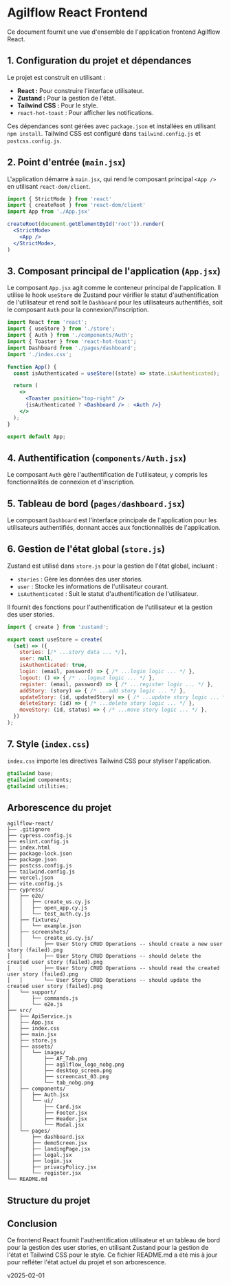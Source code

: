 # Agilflow React Frontend

Ce document fournit une vue d'ensemble de l'application frontend Agilflow React.

## 1. Configuration du projet et dépendances

Le projet est construit en utilisant :

*   **React :** Pour construire l'interface utilisateur.
*   **Zustand :** Pour la gestion de l'état.
*   **Tailwind CSS :** Pour le style.
*   `react-hot-toast` : Pour afficher les notifications.

Ces dépendances sont gérées avec `package.json` et installées en utilisant `npm install`. Tailwind CSS est configuré dans `tailwind.config.js` et `postcss.config.js`.

## 2. Point d'entrée (`main.jsx`)

L'application démarre à `main.jsx`, qui rend le composant principal `<App />` en utilisant `react-dom/client`.

```jsx
import { StrictMode } from 'react'
import { createRoot } from 'react-dom/client'
import App from './App.jsx'

createRoot(document.getElementById('root')).render(
  <StrictMode>
    <App />
  </StrictMode>,
)
```

## 3. Composant principal de l'application (`App.jsx`)

Le composant `App.jsx` agit comme le conteneur principal de l'application. Il utilise le hook `useStore` de Zustand pour vérifier le statut d'authentification de l'utilisateur et rend soit le `Dashboard` pour les utilisateurs authentifiés, soit le composant `Auth` pour la connexion/l'inscription.

```jsx
import React from 'react';
import { useStore } from './store';
import { Auth } from './components/Auth';
import { Toaster } from 'react-hot-toast';
import Dashboard from './pages/dashboard';
import './index.css';

function App() {
  const isAuthenticated = useStore((state) => state.isAuthenticated);

  return (
    <>
      <Toaster position="top-right" />
      {isAuthenticated ? <Dashboard /> : <Auth />}
    </>
  );
}

export default App;
```

## 4. Authentification (`components/Auth.jsx`)

Le composant `Auth` gère l'authentification de l'utilisateur, y compris les fonctionnalités de connexion et d'inscription.

## 5. Tableau de bord (`pages/dashboard.jsx`)

Le composant `Dashboard` est l'interface principale de l'application pour les utilisateurs authentifiés, donnant accès aux fonctionnalités de l'application.

## 6. Gestion de l'état global (`store.js`)

Zustand est utilisé dans `store.js` pour la gestion de l'état global, incluant :

*   `stories` : Gère les données des user stories.
*   `user` : Stocke les informations de l'utilisateur courant.
*   `isAuthenticated` : Suit le statut d'authentification de l'utilisateur.

Il fournit des fonctions pour l'authentification de l'utilisateur et la gestion des user stories.

```javascript
import { create } from 'zustand';

export const useStore = create(
  (set) => ({
    stories: [/* ...story data ... */],
    user: null,
    isAuthenticated: true,
    login: (email, password) => { /* ...login logic ... */ },
    logout: () => { /* ...logout logic ... */ },
    register: (email, password) => { /* ...register logic ... */ },
    addStory: (story) => { /* ...add story logic ... */ },
    updateStory: (id, updatedStory) => { /* ...update story logic ... */ },
    deleteStory: (id) => { /* ...delete story logic ... */ },
    moveStory: (id, status) => { /* ...move story logic ... */ },
  })
);
```

## 7. Style (`index.css`)

`index.css` importe les directives Tailwind CSS pour styliser l'application.

```css
@tailwind base;
@tailwind components;
@tailwind utilities;
```

## Arborescence du projet

```
agilflow-react/
├── .gitignore
├── cypress.config.js
├── eslint.config.js
├── index.html
├── package-lock.json
├── package.json
├── postcss.config.js
├── tailwind.config.js
├── vercel.json
├── vite.config.js
├── cypress/
│   ├── e2e/
│   │   ├── create_us.cy.js
│   │   ├── open_app.cy.js
│   │   └── test_auth.cy.js
│   ├── fixtures/
│   │   └── example.json
│   ├── screenshots/
│   │   └── create_us.cy.js/
│   │       ├── User Story CRUD Operations -- should create a new user story (failed).png
│   │       ├── User Story CRUD Operations -- should delete the created user story (failed).png
│   │       ├── User Story CRUD Operations -- should read the created user story (failed).png
│   │       └── User Story CRUD Operations -- should update the created user story (failed).png
│   └── support/
│       ├── commands.js
│       └── e2e.js
├── src/
│   ├── ApiService.js
│   ├── App.jsx
│   ├── index.css
│   ├── main.jsx
│   ├── store.js
│   ├── assets/
│   │   └── images/
│   │       ├── AF_Tab.png
│   │       ├── agilflow_logo_nobg.png
│   │       ├── desktop_screen.png
│   │       ├── screencast_03.png
│   │       └── tab_nobg.png
│   ├── components/
│   │   ├── Auth.jsx
│   │   └── ui/
│   │       ├── Card.jsx
│   │       ├── Footer.jsx
│   │       ├── Header.jsx
│   │       └── Modal.jsx
│   └── pages/
│       ├── dashboard.jsx
│       ├── demoScreen.jsx
│       ├── landingPage.jsx
│       ├── legal.jsx
│       ├── login.jsx
│       ├── privacyPolicy.jsx
│       └── register.jsx
└── README.md
```

## Structure du projet

## Conclusion

Ce frontend React fournit l'authentification utilisateur et un tableau de bord pour la gestion des user stories, en utilisant Zustand pour la gestion de l'état et Tailwind CSS pour le style.
Ce fichier README.md a été mis à jour pour refléter l'état actuel du projet et son arborescence.

v2025-02-01